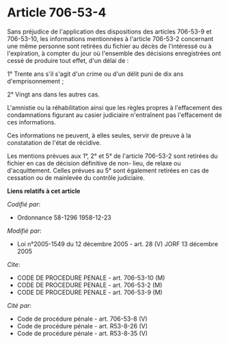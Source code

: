 # Article 706-53-4

Sans préjudice de l'application des dispositions des articles 706-53-9 et 706-53-10, les informations mentionnées à l'article
706-53-2 concernant une même personne sont retirées du fichier au décès de l'intéressé ou à l'expiration, à compter du jour
où l'ensemble des décisions enregistrées ont cessé de produire tout effet, d'un délai de :

1° Trente ans s'il s'agit d'un crime ou d'un délit puni de dix ans d'emprisonnement ;

2° Vingt ans dans les autres cas.

L'amnistie ou la réhabilitation ainsi que les règles propres à l'effacement des condamnations figurant au casier judiciaire
n'entraînent pas l'effacement de ces informations.

Ces informations ne peuvent, à elles seules, servir de preuve à la constatation de l'état de récidive.

Les mentions prévues aux 1°, 2° et 5° de l'article 706-53-2 sont retirées du fichier en cas de décision définitive de non-
lieu, de relaxe ou d'acquittement. Celles prévues au 5° sont également retirées en cas de cessation ou de mainlevée du
contrôle judiciaire.

**Liens relatifs à cet article**

_Codifié par_:

  - Ordonnance 58-1296 1958-12-23

_Modifié par_:

  - Loi n°2005-1549 du 12 décembre 2005 - art. 28 (V) JORF 13 décembre 2005

_Cite_:

  - CODE DE PROCEDURE PENALE - art. 706-53-10 (M)
  - CODE DE PROCEDURE PENALE - art. 706-53-2 (M)
  - CODE DE PROCEDURE PENALE - art. 706-53-9 (M)

_Cité par_:

  - Code de procédure pénale - art. 706-53-8 (V)
  - Code de procédure pénale - art. R53-8-26 (V)
  - Code de procédure pénale - art. R53-8-35 (V)
